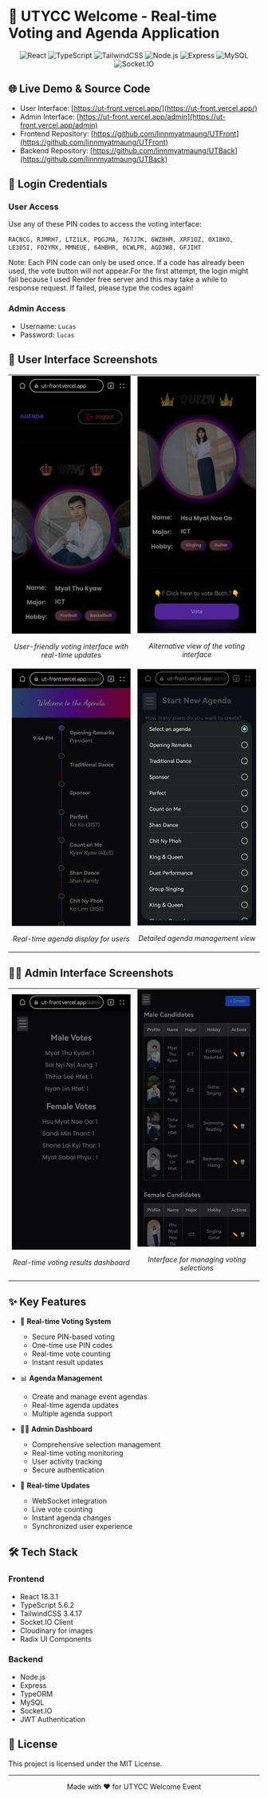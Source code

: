 # 🎉 UTYCC Welcome - Real-time Voting and Agenda Application

<div align="center">

![React](https://img.shields.io/badge/React-18.3.1-blue)
![TypeScript](https://img.shields.io/badge/TypeScript-5.6.2-blue)
![TailwindCSS](https://img.shields.io/badge/TailwindCSS-3.4.17-38B2AC)
![Node.js](https://img.shields.io/badge/Node.js-Latest-green)
![Express](https://img.shields.io/badge/Express-Latest-lightgrey)
![MySQL](https://img.shields.io/badge/MySQL-Latest-orange)
![Socket.IO](https://img.shields.io/badge/Socket.IO-Latest-blue)

</div>

## 🌐 Live Demo & Source Code

- User Interface: [https://ut-front.vercel.app/](https://ut-front.vercel.app/)
- Admin Interface: [https://ut-front.vercel.app/admin](https://ut-front.vercel.app/admin)
- Frontend Repository: [https://github.com/linnmyatmaung/UTFront](https://github.com/linnmyatmaung/UTFront)
- Backend Repository: [https://github.com/linnmyatmaung/UTBack](https://github.com/linnmyatmaung/UTBack)

## 🔑 Login Credentials

### User Access

Use any of these PIN codes to access the voting interface:

```
RACNCG, RJMRH7, LTZ1LK, PQGJMA, 767J7K, 6WZ8HM, XRF1OZ, 0X18KO, LE305I, F02YMX, MMNEUE, 64HBHR, 0CWLPR, AGD3W8, GFJIHT
```

Note: Each PIN code can only be used once. If a code has already been used, the vote button will not appear.For the first attempt, the login might fail because I used Render free server and this may take a while to response request. If failed, please type the codes again!

### Admin Access

- Username: `Lucas`
- Password: `lucas`

## 📱 User Interface Screenshots

<div align="center">
<table>
<tr>
<td width="30%">
<img src="photos/user-voting.jpg" alt="User Voting Interface" width="100%">
<p align="center"><em>User-friendly voting interface with real-time updates</em></p>
</td>
<td width="30%">
<img src="photos/user-voting2.jpg" alt="User Voting Interface 2" width="100%">
<p align="center"><em>Alternative view of the voting interface</em></p>
</td>
</tr>
<tr>
<td width="30%">
<img src="photos/user-agenda.jpg" alt="User Agenda View" width="100%">
<p align="center"><em>Real-time agenda display for users</em></p>
</td>
<td width="30%">
<img src="photos/admin-agenda2.jpg" alt="Admin Agenda Management 2" width="100%">
<p align="center"><em>Detailed agenda management view</em></p>
</td>
</tr>
</table>
</div>

## 👨‍💼 Admin Interface Screenshots

<div align="center">
<table>
<tr>
<td width="30%">
<img src="photos/admin-votingresult.jpg" alt="Admin Voting Results" width="100%">
<p align="center"><em>Real-time voting results dashboard</em></p>
</td>
<td width="30%">
<img src="photos/admin-selection.jpg" alt="Admin Selection Management" width="100%">
<p align="center"><em>Interface for managing voting selections</em></p>
</td>
</tr>
</table>
</div>

## ✨ Key Features

- 🎯 **Real-time Voting System**

  - Secure PIN-based voting
  - One-time use PIN codes
  - Real-time vote counting
  - Instant result updates

- 📊 **Agenda Management**

  - Create and manage event agendas
  - Real-time agenda updates
  - Multiple agenda support

- 👨‍💼 **Admin Dashboard**

  - Comprehensive selection management
  - Real-time voting monitoring
  - User activity tracking
  - Secure authentication

- 🔄 **Real-time Updates**
  - WebSocket integration
  - Live vote counting
  - Instant agenda changes
  - Synchronized user experience

## 🛠️ Tech Stack

### Frontend

- React 18.3.1
- TypeScript 5.6.2
- TailwindCSS 3.4.17
- Socket.IO Client
- Cloudinary for images
- Radix UI Components

### Backend

- Node.js
- Express
- TypeORM
- MySQL
- Socket.IO
- JWT Authentication

## 📝 License

This project is licensed under the MIT License.

---

<div align="center">
Made with ❤️ for UTYCC Welcome Event
</div>
